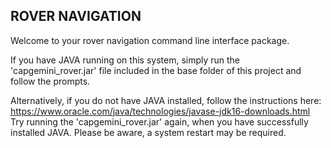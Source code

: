 ## **ROVER NAVIGATION**

Welcome to your rover navigation command line interface package.

If you have JAVA running on this system, simply run the 'capgemini_rover.jar' file included
in the base folder of this project and follow the prompts.

Alternatively, if you do not have JAVA installed, follow the instructions here:
https://www.oracle.com/java/technologies/javase-jdk16-downloads.html
Try running the 'capgemini_rover.jar' again, when you have successfully installed
JAVA. Please be aware, a system restart may be required.